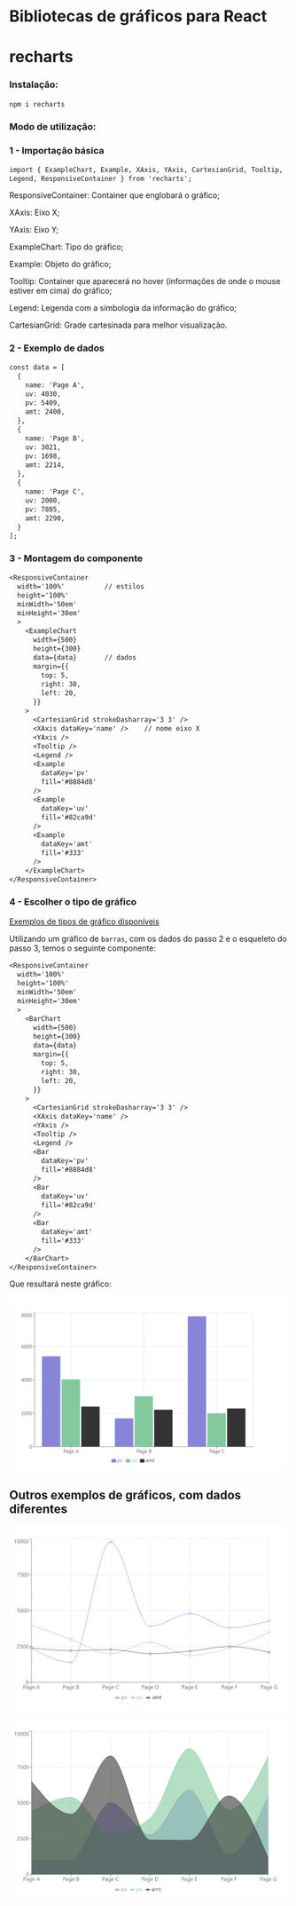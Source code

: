 # Bibliotecas de gráficos para React

# recharts

### Instalação:

```
npm i recharts
```

### Modo de utilização:

### 1 - Importação básica

```
import { ExampleChart, Example, XAxis, YAxis, CartesianGrid, Tooltip, Legend, ResponsiveContainer } from 'recharts';
```

ResponsiveContainer: Container que englobará o gráfico;

XAxis: Eixo X;

YAxis: Eixo Y;

ExampleChart: Tipo do gráfico;

Example: Objeto do gráfico;

Tooltip: Container que aparecerá no hover (informações de onde o mouse estiver em cima) do gráfico;

Legend: Legenda com a simbologia da informação do gráfico;

CartesianGrid: Grade cartesinada para melhor visualização.

### 2 - Exemplo de dados

```
const data = [
  {
    name: 'Page A',
    uv: 4030,
    pv: 5409,
    amt: 2400,
  },
  {
    name: 'Page B',
    uv: 3021,
    pv: 1698,
    amt: 2214,
  },
  {
    name: 'Page C',
    uv: 2000,
    pv: 7805,
    amt: 2290,
  }
];
```

### 3 - Montagem do componente

```
<ResponsiveContainer
  width='100%'          // estilos
  height='100%'
  minWidth='50em'
  minHeight='30em'
  >
    <ExampleChart
      width={500}
      height={300}
      data={data}       // dados
      margin={{
        top: 5,
        right: 30,
        left: 20,
      }}
    >
      <CartesianGrid strokeDasharray='3 3' />
      <XAxis dataKey='name' />    // nome eixo X
      <YAxis />
      <Tooltip />
      <Legend />
      <Example
        dataKey='pv'
        fill='#8884d8'
      />
      <Example
        dataKey='uv'
        fill='#82ca9d'
      />
      <Example
        dataKey='amt'
        fill='#333'
      />
    </ExampleChart>
</ResponsiveContainer>
```

### 4 - Escolher o tipo de gráfico

[Exemplos de tipos de gráfico disponíveis](https://recharts.org/en-US/examples)

Utilizando um gráfico de `barras`, com os dados do passo 2 e o esqueleto do passo 3, temos o seguinte componente:

```
<ResponsiveContainer
  width='100%'
  height='100%'
  minWidth='50em'
  minHeight='30em'
  >
    <BarChart
      width={500}
      height={300}
      data={data}
      margin={{
        top: 5,
        right: 30,
        left: 20,
      }}
    >
      <CartesianGrid strokeDasharray='3 3' />
      <XAxis dataKey='name' />
      <YAxis />
      <Tooltip />
      <Legend />
      <Bar
        dataKey='pv'
        fill='#8884d8'
      />
      <Bar
        dataKey='uv'
        fill='#82ca9d'
      />
      <Bar
        dataKey='amt'
        fill='#333'
      />
    </BarChart>
</ResponsiveContainer>
```

Que resultará neste gráfico:

![Imagem exemplo gráfico barras](./react-chart-example1.png)


## Outros exemplos de gráficos, com dados diferentes

![Imagem exemplo gráfico linhas](./react-chart-example2.png)

![Imagem exemplo gráfico área](./react-chart-example3.png)